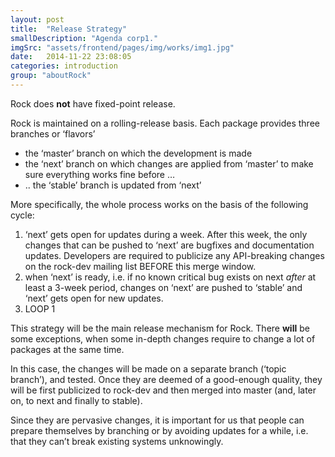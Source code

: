 ```yaml
---
layout: post
title:  "Release Strategy"
smallDescription: "Agenda corp1."
imgSrc: "assets/frontend/pages/img/works/img1.jpg"
date:   2014-11-22 23:08:05
categories: introduction
group: "aboutRock"
---
```

                  
Rock does <strong>not</strong> have fixed-point release.

Rock is maintained on a rolling-release basis. Each package provides three
branches or ‘flavors’


* the ‘master’ branch on which the development is made
* the ‘next’ branch on which changes are applied from ‘master’ to make sure
everything works fine before …
* .. the ‘stable’ branch is updated from ‘next’

More specifically, the whole process works on the basis of the following cycle:

1. ‘next’ gets open for updates during a week. After this week, the only changes
that can be pushed to ‘next’ are bugfixes and documentation updates.
Developers are required to publicize any API-breaking changes on the rock-dev
mailing list BEFORE this merge window.
2. when ‘next’ is ready, i.e. if no known critical bug exists on next <em>after</em>
at least a 3-week period, changes on ‘next’ are pushed to ‘stable’ and ‘next’
gets open for new updates.
3. LOOP 1

This strategy will be the main release mechanism for Rock. There <strong>will</strong> be
some exceptions, when some in-depth changes require to change a lot of packages
at the same time.

In this case, the changes will be made on a separate branch (‘topic branch’),
and tested. Once they are deemed of a good-enough quality, they will be
first publicized to rock-dev and then merged into master (and, later on, to next
and finally to stable).

Since they are pervasive changes, it is important for us that people can prepare
themselves by branching or by avoiding updates for a while, i.e. that they can’t
break existing systems unknowingly.



              
